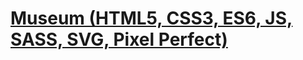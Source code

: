# [Museum (HTML5, CSS3, ES6, JS, SASS, SVG, Pixel Perfect)](https://lenaevgena.github.io/Museum/museum-dom/)
